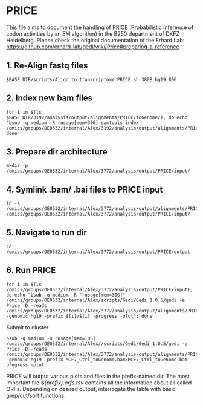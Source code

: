 # PRICE

This file aims to document the handling of PRICE (Probabilistic inference of codon activities by an EM algorithm) in the B250 department of DKFZ Heidelberg. 
Please check the original documentation of the Erhard Lab: https://github.com/erhard-lab/gedi/wiki/Price#preparing-a-reference

## 1. Re-Align fastq files
```
$BASE_DIR/scripts/Align_to_transcriptome_PRICE.sh 3808 hg19 80G
```

## 2. Index new bam files
```
for i in $(ls $BASE_DIR/3192/analysis/output/alignments/PRICE/toGenome/); do echo "bsub -q medium -R rusage[mem=30G] samtools index /omics/groups/OE0532/internal/Alex/3192/analysis/output/alignments/PRICE/toGenome/${i}"; done
```

## 3. Prepare dir architecture
```
mkdir -p /omics/groups/OE0532/internal/Alex/3772/analysis/output/PRICE/input/
```

## 4. Symlink .bam/ .bai files to PRICE input
```
ln -s /omics/groups/OE0532/internal/Alex/3772/analysis/output/alignments/PRICE/toGenome/MCF7_Ctrl_toGenome.bam /omics/groups/OE0532/internal/Alex/3772/analysis/output/PRICE/input/
```

## 5. Navigate to run dir
```
cd /omics/groups/OE0532/internal/Alex/3772/analysis/output/PRICE/output 
```

## 6. Run PRICE
```
for i in $(ls /omics/groups/OE0532/internal/Alex/3772/analysis/output/PRICE/input); do echo "bsub -q medium -R "rusage[mem=30G]" /omics/groups/OE0532/internal/Alex/scripts/Gedi/Gedi_1.0.5/gedi -e Price -D -reads /omics/groups/OE0532/internal/Alex/3772/analysis/output/alignments/PRICE/toGenome/${i} -genomic hg19 -prefix ${i}/${i} -progress -plot"; done
```
Submit to cluster
```
bsub -q medium -R rusage[mem=10G] /omics/groups/OE0532/internal/Alex//scripts/Gedi/Gedi_1.0.5/gedi -e Price -D -reads /omics/groups/OE0532/internal/Alex/3772/analysis/output/alignments/PRICE/toGenome/MCF7_Ctrl_toGenome.bam -genomic hg19 -prefix MCF7_Ctrl_toGenome.bam/MCF7_Ctrl_toGenome.bam -progress -plot
```

PRICE will output various plots and files in the prefix-named dir. The most important file *${prefix}.orfs.tsv* contains all the information about all called ORFs.
Depending on desired output, interrogate the table with basic grep/cut/sort functions.


